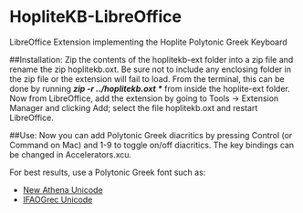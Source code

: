 # HopliteKB-LibreOffice
LibreOffice Extension implementing the Hoplite Polytonic Greek Keyboard

##Installation:
Zip the contents of the hoplitekb-ext folder into a zip file and rename the zip hoplitekb.oxt.  Be sure not to include any enclosing folder in the zip file or the extension will fail to load.  From the terminal, this can be done by running **_zip -r ../hoplitekb.oxt \*_** from inside the hoplite-ext folder.  Now from LibreOffice, add the extension by going to Tools -> Extension Manager and clicking Add; select the file hoplitekb.oxt and restart LibreOffice.

##Use:
Now you can add Polytonic Greek diacritics by pressing Control (or Command on Mac) and 1-9 to toggle on/off diacritics.  The key bindings can be changed in Accelerators.xcu.

For best results, use a Polytonic Greek font such as: 
* [New Athena Unicode](https://apagreekkeys.org/NAUdownload.html)
* [IFAOGrec Unicode](http://www.ifao.egnet.net/publications/publier/outils-ed/polices/#grec)
